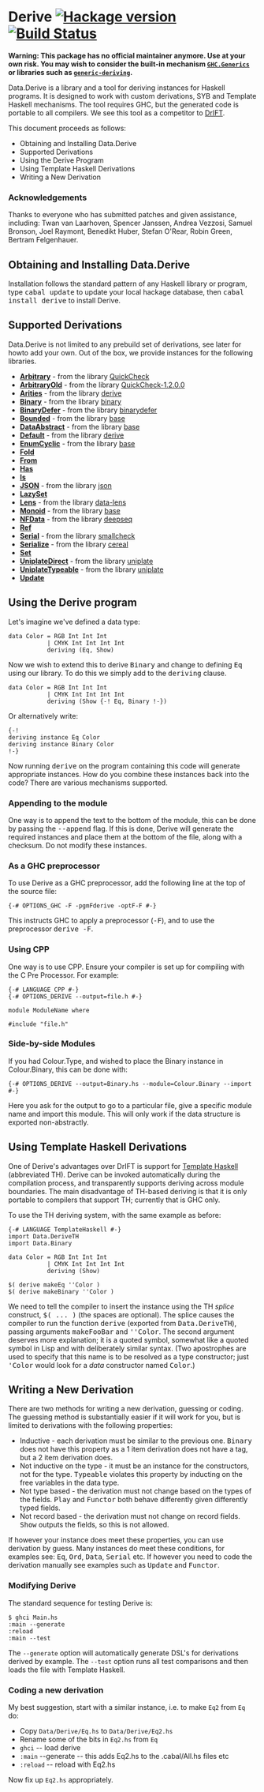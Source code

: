 # Derive [![Hackage version](https://img.shields.io/hackage/v/derive.svg?label=Hackage)](https://hackage.haskell.org/package/derive) [![Build Status](https://img.shields.io/travis/ndmitchell/derive.svg)](https://travis-ci.org/ndmitchell/derive)

**Warning: This package has no official maintainer anymore. Use at your own risk. You may wish to consider the built-in mechanism [`GHC.Generics`](https://hackage.haskell.org/package/base-4.11.1.0/docs/GHC-Generics.html) or libraries such as [`generic-deriving`](https://hackage.haskell.org/package/generic-deriving).**

Data.Derive is a library and a tool for deriving instances for Haskell programs. It is designed to work with custom derivations, SYB and Template Haskell mechanisms. The tool requires GHC, but the generated code is portable to all compilers. We see this tool as a competitor to <a href="http://repetae.net/computer/haskell/DrIFT/">DrIFT</a>.

This document proceeds as follows:

* Obtaining and Installing Data.Derive
* Supported Derivations
* Using the Derive Program
* Using Template Haskell Derivations
* Writing a New Derivation

### Acknowledgements

Thanks to everyone who has submitted patches and given assistance, including: Twan van Laarhoven, Spencer Janssen, Andrea Vezzosi, Samuel Bronson, Joel Raymont, Benedikt Huber, Stefan O'Rear, Robin Green, Bertram Felgenhauer.


## Obtaining and Installing Data.Derive

Installation follows the standard pattern of any Haskell library or program, type <tt>cabal update</tt> to update your local hackage database, then <tt>cabal install derive</tt> to install Derive.


## Supported Derivations

Data.Derive is not limited to any prebuild set of derivations, see later for howto add your own. Out of the box, we provide instances for the following libraries.

<!--
-- GENERATED START
-->

* **[Arbitrary](http://hackage.haskell.org/packages/archive/QuickCheck/latest/doc/html/Test-QuickCheck.html#t%3AArbitrary)** - from the library [QuickCheck](http://hackage.haskell.org/package/QuickCheck)
* **[ArbitraryOld](http://hackage.haskell.org/packages/archive/QuickCheck/1.2.0.0/doc/html/Test-QuickCheck.html#t%3AArbitraryOld)** - from the library [QuickCheck-1.2.0.0](http://hackage.haskell.org/package/QuickCheck-1.2.0.0)
* **[Arities](http://hackage.haskell.org/packages/archive/derive/latest/doc/html/Data-Derive-Class-Arities.html#t%3AArities)** - from the library [derive](http://hackage.haskell.org/package/derive)
* **[Binary](http://hackage.haskell.org/packages/archive/binary/latest/doc/html/Data-Binary.html#t%3ABinary)** - from the library [binary](http://hackage.haskell.org/package/binary)
* **[BinaryDefer](http://hackage.haskell.org/packages/archive/binarydefer/latest/doc/html/Data-Binary-Defer.html#t%3ABinaryDefer)** - from the library [binarydefer](http://hackage.haskell.org/package/binarydefer)
* **[Bounded](http://hackage.haskell.org/packages/archive/base/latest/doc/html/Prelude.html#t%3ABounded)** - from the library [base](http://hackage.haskell.org/package/base)
* **[DataAbstract](http://hackage.haskell.org/packages/archive/base/latest/doc/html/Data-Data.html#t%3ADataAbstract)** - from the library [base](http://hackage.haskell.org/package/base)
* **[Default](http://hackage.haskell.org/packages/archive/derive/latest/doc/html/Data-Derive-Class-Default.html#t%3ADefault)** - from the library [derive](http://hackage.haskell.org/package/derive)
* **[EnumCyclic](http://hackage.haskell.org/packages/archive/base/latest/doc/html/Prelude.html#t%3AEnum)** - from the library [base](http://hackage.haskell.org/package/base)
* **[Fold](http://hackage.haskell.org/packages/archive/derive/latest/doc/html/Data-Derive-Fold.html)**
* **[From](http://hackage.haskell.org/packages/archive/derive/latest/doc/html/Data-Derive-From.html)**
* **[Has](http://hackage.haskell.org/packages/archive/derive/latest/doc/html/Data-Derive-Has.html)**
* **[Is](http://hackage.haskell.org/packages/archive/derive/latest/doc/html/Data-Derive-Is.html)**
* **[JSON](http://hackage.haskell.org/packages/archive/json/latest/doc/html/Text-JSON.html#t%3AJSON)** - from the library [json](http://hackage.haskell.org/package/json)
* **[LazySet](http://hackage.haskell.org/packages/archive/derive/latest/doc/html/Data-Derive-LazySet.html)**
* **[Lens](http://hackage.haskell.org/packages/archive/data/lens/doc/html/Data-Lens-Common.html#t%3ALens)** - from the library [data-lens](http://hackage.haskell.org/package/data-lens)
* **[Monoid](http://hackage.haskell.org/packages/archive/base/latest/doc/html/Data-Monoid.html#t%3AMonoid)** - from the library [base](http://hackage.haskell.org/package/base)
* **[NFData](http://hackage.haskell.org/packages/archive/deepseq/latest/doc/html/Control-DeepSeq.html#t%3ANFData)** - from the library [deepseq](http://hackage.haskell.org/package/deepseq)
* **[Ref](http://hackage.haskell.org/packages/archive/derive/latest/doc/html/Data-Derive-Ref.html)**
* **[Serial](http://hackage.haskell.org/packages/archive/smallcheck/latest/doc/html/Test-SmallCheck.html#t%3ASerial)** - from the library [smallcheck](http://hackage.haskell.org/package/smallcheck)
* **[Serialize](http://hackage.haskell.org/packages/archive/cereal/latest/doc/html/Data-Serialize.html#t%3ASerialize)** - from the library [cereal](http://hackage.haskell.org/package/cereal)
* **[Set](http://hackage.haskell.org/packages/archive/derive/latest/doc/html/Data-Derive-Set.html)**
* **[UniplateDirect](http://hackage.haskell.org/packages/archive/uniplate/latest/doc/html/Data-Generics-Uniplate-Direct.html#t%3AUniplateDirect)** - from the library [uniplate](http://hackage.haskell.org/package/uniplate)
* **[UniplateTypeable](http://hackage.haskell.org/packages/archive/uniplate/latest/doc/html/Data-Generics-Uniplate-Typeable.html#t%3AUniplateTypeable)** - from the library [uniplate](http://hackage.haskell.org/package/uniplate)
* **[Update](http://hackage.haskell.org/packages/archive/derive/latest/doc/html/Data-Derive-Update.html)**

<!--
-- GENERATED STOP
-->

## Using the Derive program

Let's imagine we've defined a data type:

    data Color = RGB Int Int Int
               | CMYK Int Int Int Int
               deriving (Eq, Show)

Now we wish to extend this to derive <tt>Binary</tt> and change to defining <tt>Eq</tt> using our library. To do this we simply add to the <tt>deriving</tt> clause.

    data Color = RGB Int Int Int
               | CMYK Int Int Int Int
               deriving (Show {-! Eq, Binary !-})

Or alternatively write:

    {-!
    deriving instance Eq Color
    deriving instance Binary Color
    !-}

Now running <tt>derive</tt> on the program containing this code will generate appropriate instances. How do you combine these instances back into the code? There are various mechanisms supported.

### Appending to the module

One way is to append the text to the bottom of the module, this can be done by passing the <tt>--append</tt> flag. If this is done, Derive will generate the required instances and place them at the bottom of the file, along with a checksum. Do not modify these instances.

### As a GHC preprocessor

To use Derive as a GHC preprocessor, add the following line at the top of the source file:

    {-# OPTIONS_GHC -F -pgmFderive -optF-F #-}

This instructs GHC to apply a preprocessor (<tt>-F</tt>), and to use the preprocessor <tt>derive -F</tt>.

### Using CPP

One way is to use CPP. Ensure your compiler is set up for compiling with the C Pre Processor. For example:

    {-# LANGUAGE CPP #-}
    {-# OPTIONS_DERIVE --output=file.h #-}

    module ModuleName where
    
    #include "file.h"

### Side-by-side Modules

If you had Colour.Type, and wished to place the Binary instance in Colour.Binary, this can be done with:

    {-# OPTIONS_DERIVE --output=Binary.hs --module=Colour.Binary --import #-}

Here you ask for the output to go to a particular file, give a specific module name and import this module. This will only work if the data structure is exported non-abstractly.

## Using Template Haskell Derivations</h2>

One of Derive's advantages over DrIFT is support for <a href="http://www.haskell.org/th/">Template Haskell</a> (abbreviated TH).  Derive can be invoked automatically during the compilation process, and transparently supports deriving across module boundaries. The main disadvantage of TH-based deriving is that it is only portable to compilers that support TH; currently that is GHC only.

To use the TH deriving system, with the same example as before:

    {-# LANGUAGE TemplateHaskell #-}
    import Data.DeriveTH
    import Data.Binary
    
    data Color = RGB Int Int Int
               | CMYK Int Int Int Int
               deriving (Show)
    
    $( derive makeEq ''Color )
    $( derive makeBinary ''Color )

We need to tell the compiler to insert the instance using the TH <em>splice</em> construct, <tt>$( ... )</tt> (the spaces are optional).  The splice causes the compiler to run the function <tt>derive</tt> (exported from <tt>Data.DeriveTH</tt>), passing arguments <tt>makeFooBar</tt> and <tt>''Color</tt>.  The second argument deserves more explanation; it is a quoted symbol, somewhat like a quoted symbol in Lisp and with deliberately similar syntax.  (Two apostrophes are used to specify that this name is to be resolved as a type constructor; just <tt>'Color</tt> would look for a <i>data</i> constructor named <tt>Color</tt>.)

## Writing a New Derivation

There are two methods for writing a new derivation, guessing or coding. The guessing method is substantially easier if it will work for you, but is limited to derivations with the following properties:

* Inductive - each derivation must be similar to the previous one. <tt>Binary</tt> does not have this property as a 1 item derivation does not have a tag, but a 2 item derivation does.
* Not inductive on the type - it must be an instance for the constructors, not for the type. <tt>Typeable</tt> violates this property by inducting on the free variables in the data type.
* Not type based - the derivation must not change based on the types of the fields. <tt>Play</tt> and <tt>Functor</tt> both behave differently given differently typed fields.
* Not record based - the derivation must not change on record fields. <tt>Show</tt> outputs the fields, so this is not allowed.

If however your instance does meet these properties, you can use derivation by guess. Many instances do meet these conditions, for examples see: <tt>Eq</tt>, <tt>Ord</tt>, <tt>Data</tt>, <tt>Serial</tt> etc. If however you need to code the derivation manually see examples such as <tt>Update</tt> and <tt>Functor</tt>.

### Modifying Derive

The standard sequence for testing Derive is:

    $ ghci Main.hs
    :main --generate
    :reload
    :main --test

The `--generate` option will automatically generate DSL's for derivations derived by example. The `--test` option runs all test comparisons and then loads the file with Template Haskell.

### Coding a new derivation

My best suggestion, start with a similar instance, i.e. to make `Eq2` from `Eq` do:

* Copy `Data/Derive/Eq.hs` to `Data/Derive/Eq2.hs`
* Rename some of the bits in `Eq2.hs` from `Eq`
* `ghci` -- load derive
* `:main` --generate    -- this adds Eq2.hs to the .cabal/All.hs files etc
* `:reload`             -- reload with Eq2.hs

Now fix up `Eq2.hs` appropriately.

